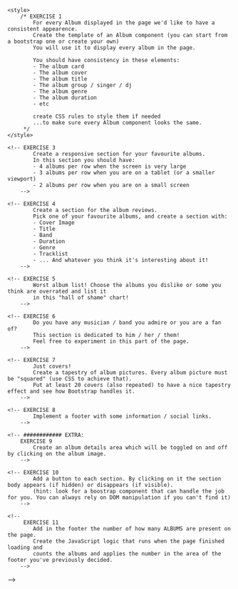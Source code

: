 <!-- <!DOCTYPE html>
<!-- MANDATORY JS EXERCISES (create a different file for this exercise)
    1) Save this array in a variable called genres: ["Comedy", "Drama", "Romance", "Horror", "Sci-Fi", "Documentary"]
    2) Create an unordered list using JavaScript and save it in a variable
    3) Cycle the array and create a list-item via JavaScript for every element
    4) Insert the genere as text in the list-item
    5) Append the list items in the unordered list
    6) Append the unordered list in the document. The list should appear in the page.
-->

<!-- M2-D2 ASSIGNMENT TOPIC
You are creating a website to showcase your favourite music albums.
In this page you will have a short biography section about yourself, the top albums of your life, 
the worst album you ever listened to and everything related to the music you love.

ASSIGNMENT RULES
- The project must be pushed to a new repository and linked in EduFlow by the end of the day.
- You can google / use StackOverflow BUT we suggest you to use just the material provided and documentation.
- To test the page, open it with your browser and inspect it with developer tools / device emulator.
- Use Bootstrap4.6 classes to create the page.
- Use containers, rows and cols in order to achieve a great responsive layout.

NOTE:
Even the most experienced designers need inspiration.
Spend some time surfing the web researching the best way of representing the albums you love.
Could be the Amazon way, the Spotify or Apple music way or any other music collection out there.

HINT: Manage your time in order to finish the structure and responsiveness before focusing on the details.
-->

<html lang="en">

<head>
    <meta charset="utf-8" />
    <meta name="viewport" content="width=device-width, initial-scale=1, shrink-to-fit=no" />
    <!-- IMPORT ALL THE BOOTSTRAP RELATED CSS & SCRIPTS-->

    <style>
        /* EXERCISE 1
            For every Album displayed in the page we'd like to have a consistent appearence.
            Create the template of an Album component (you can start from a bootstrap one or create your own)
            You will use it to display every album in the page.
            
            You should have consistency in these elements:
            - The album card
            - The album cover
            - The album title
            - The album group / singer / dj
            - The album genre
            - The album duration
            - etc

            create CSS rules to style them if needed
            ...to make sure every Album component looks the same.
         */
    </style>
</head>

<body>
    <!-- EXERCISE 2 
            Implement a navigation bar using the bootstrap component
            This navigation bar must link every section in your page.
        -->

    <!-- EXERCISE 3
            Create a responsive section for your favourite albums.
            In this section you should have:
            - 4 albums per row when the screen is very large
            - 3 albums per row when you are on a tablet (or a smaller viewport)
            - 2 albums per row when you are on a small screen
        -->

    <!-- EXERCISE 4
            Create a section for the album reviews.
            Pick one of your favourite albums, and create a section with:
            - Cover Image
            - Title
            - Band
            - Duration
            - Genre
            - Tracklist
            - ... And whatever you think it's interesting about it!
        -->

    <!-- EXERCISE 5
            Worst album list! Choose the albums you dislike or some you think are overrated and list it
            in this "hall of shame" chart! 
        -->

    <!-- EXERCISE 6
            Do you have any musician / band you admire or you are a fan of?
            This section is dedicated to him / her / them!
            Feel free to experiment in this part of the page.
        -->

    <!-- EXERCISE 7
            Just covers!
            Create a tapestry of album pictures. Every album picture must be "squared" (use CSS to achieve that).
            Put at least 20 covers (also repeated) to have a nice tapestry effect and see how Bootstrap handles it.
        -->

    <!-- EXERCISE 8
            Implement a footer with some information / social links.
        -->

    <!-- ############ EXTRA:
        EXERCISE 9
            Create an album details area which will be toggled on and off by clicking on the album image.
        -->

    <!-- EXERCISE 10
            Add a button to each section. By clicking on it the section body appears (if hidden) or disappears (if visible).
            (hint: look for a boostrap component that can handle the job for you. You can always rely on DOM manipulation if you can't find it)
        -->

    <!--
         EXERCISE 11
            Add in the footer the number of how many ALBUMS are present on the page. 
            Create the JavaScript logic that runs when the page finished loading and 
            counts the albums and applies the number in the area of the footer you've previously decided.
        -->
</body>

</html> --> 
<!-- / -->
